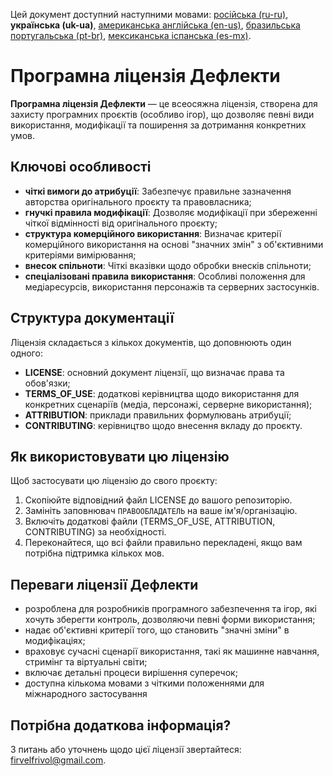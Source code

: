 Цей документ доступний наступними мовами: [російська (ru-ru)](/other-langs/README_ru-ru.md), **українська (uk-ua)**, [американська англійська (en-us)](/README.md), [бразильська португальська (pt-br)](/other-langs/README_pt-br.md), [мексиканська іспанська (es-mx)](/other-langs/README_es-mx.md).

# Програмна ліцензія Дефлекти

**Програмна ліцензія Дефлекти** — це всеосяжна ліцензія, створена для захисту програмних проєктів (особливо ігор), що дозволяє певні види використання, модифікації та поширення за дотримання конкретних умов.

## Ключові особливості

* **чіткі вимоги до атрибуції**: Забезпечує правильне зазначення авторства оригінального проєкту та правовласника;
* **гнучкі правила модифікації**: Дозволяє модифікації при збереженні чіткої відмінності від оригінального проєкту;
* **структура комерційного використання**: Визначає критерії комерційного використання на основі "значних змін" з об'єктивними критеріями вимірювання;
* **внесок спільноти**: Чіткі вказівки щодо обробки внесків спільноти;
* **спеціалізовані правила використання**: Особливі положення для медіаресурсів, використання персонажів та серверних застосунків.

## Структура документації

Ліцензія складається з кількох документів, що доповнюють один одного:

* **LICENSE**: основний документ ліцензії, що визначає права та обов'язки;
* **TERMS_OF_USE**: додаткові керівництва щодо використання для конкретних сценаріїв (медіа, персонажі, серверне використання);
* **ATTRIBUTION**: приклади правильних формулювань атрибуції;
* **CONTRIBUTING**: керівництво щодо внесення вкладу до проєкту.

## Як використовувати цю ліцензію

Щоб застосувати цю ліцензію до свого проєкту:

1. Скопіюйте відповідний файл LICENSE до вашого репозиторію.
2. Замініть заповнювач `ПРАВООБЛАДАТЕЛЬ` на ваше ім'я/організацію.
3. Включіть додаткові файли (TERMS_OF_USE, ATTRIBUTION, CONTRIBUTING) за необхідності.
4. Переконайтеся, що всі файли правильно перекладені, якщо вам потрібна підтримка кількох мов.

## Переваги ліцензії Дефлекти

* розроблена для розробників програмного забезпечення та ігор, які хочуть зберегти контроль, дозволяючи певні форми використання;
* надає об'єктивні критерії того, що становить "значні зміни" в модифікаціях;
* враховує сучасні сценарії використання, такі як машинне навчання, стримінг та віртуальні світи;
* включає детальні процеси вирішення суперечок;
* доступна кількома мовами з чіткими положеннями для міжнародного застосування

## Потрібна додаткова інформація?

З питань або уточнень щодо цієї ліцензії звертайтеся: <firvelfrivol@gmail.com>.
